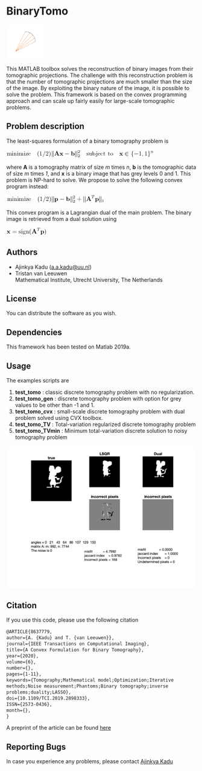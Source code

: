 # BinaryTomo

<img src="/extras/BT.gif" width="100">

This MATLAB toolbox solves the reconstruction of binary images from their tomographic projections. The challenge with this reconstruction problem is that the number of tomographic projections are much smaller than the size of the image. By exploiting the binary nature of the image, it is possible to solve the problem. This framework is based on the convex programming approach and can scale up fairly easily for large-scale tomographic problems.

## Problem description  
The least-squares formulation of a binary tomography problem is

![equation](/extras/primal.jpg)

where **A** is a tomography matrix of size *m* times *n*, **b** is the tomographic data of size *m* times *1*, and **x** is a binary image that has grey levels 0 and 1. This problem is NP-hard to solve. We propose to solve the following convex program instead:

![equation](/extras/dual.jpg)

This convex program is a Lagrangian dual of the main problem. The binary image is retrieved from a dual solution using

![equation](/extras/relation.jpg)



## Authors
* Ajinkya Kadu ([a.a.kadu@uu.nl](mailto:a.a.kadu@uu.nl))  
* Tristan van Leeuwen  
Mathematical Institute, Utrecht University, The Netherlands

## License
You can distribute the software as you wish.

## Dependencies
This framework has been tested on Matlab 2019a.


## Usage  
The examples scripts are  
1. **test_tomo** : classic discrete tomography problem with no regularization.
2. **test_tomo_gen** : discrete tomography problem with option for grey values to be other than -1 and 1.
3. **test_tomo_cvx** : small-scale discrete tomography problem with dual problem solved using CVX toolbox.
4. **test_tomo_TV** : Total-variation regularized discrete tomography problem
5. **test_tomo_TVmin** : Minimum total-variation discrete solution to noisy tomography problem

![image](/results/rat.png)

## Citation  
If you use this code, please use the following citation
```
@ARTICLE{8637779,
author={A. {Kadu} and T. {van Leeuwen}},
journal={IEEE Transactions on Computational Imaging},
title={A Convex Formulation for Binary Tomography},
year={2020},
volume={6},
number={},
pages={1-11},
keywords={Tomography;Mathematical model;Optimization;Iterative methods;Noise measurement;Phantoms;Binary tomography;inverse problems;duality;LASSO},
doi={10.1109/TCI.2019.2898333},
ISSN={2573-0436},
month={},
}
```
A preprint of the article can be found [here](https://arxiv.org/abs/1807.09196)

## Reporting Bugs
In case you experience any problems, please contact [Ajinkya Kadu](mailto:a.a.kadu@uu.nl)
